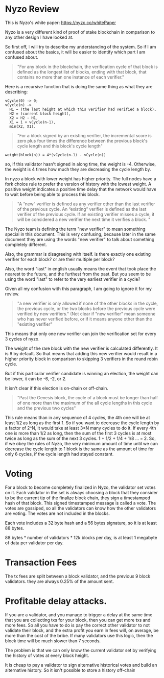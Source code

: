 Nyzo Review
======


This is Nyzo's white paper: https://nyzo.co/whitePaper

Nyzo is a very different kind of proof of stake blockchain in comparison to any other design I have looked at.

So first off, I will try to describe my understanding of the system. So if I am confused about the basics, it will be easier to identify which part I am confused about.


> "For any block in the blockchain, the verification cycle of that block is defined as the longest list of blocks, ending with that block, that contains no more than one instance of each verifier."

Here is a recursive function that is doing the same thing as what they are describing:
```
vCycle(0) -> 0;
vCycle(n) ->
  H1 = (the last height at which this verifier had verified a block),
  H2 = (current block height),
  X2 = H2 - H1,
  X1 = 1 + vCycle(n-1),
  min(X2, X1).
```


> "For a block signed by an existing verifier, the incremental score is zero plus four times the difference between the previous block's cycle length and this block's cycle length"

```
weight(block(n)) = 4*(vCycle(n-1) - vCycle(n))
```
so, if this validator hasn't signed in along time, the weight is -4. Otherwise, the weight is 4 times how much they are decreasing the cycle length by.

In nyzo a block with lower weight has higher priority. The full nodes have a fork choice rule to prefer the version of history with the lowest weight. A positive weight indicates a positive time delay that the network would have to wait before being able to process this block.


> "A “new” verifier is defined as any verifier other than the last verifier of the previous cycle. An “existing” verifier is defined as the last verifier of the previous cycle. If an existing verifier misses a cycle, it will be considered a new verifier the next time it verifies a block. "

The Nyzo team is defining the term "new verifier" to mean something special in this document. This is very confusing, because later in the same document they are using the words "new verifier" to talk about something completely different.

Also, the grammar is disagreeing with itself. is there exactly one existing verifier for each block? or are their multiple per block?

Also, the word "last" in english usually means the event that took place the nearest to the future, and the furthest from the past. But you seem to be using the word "last" to refer to the very earliest verifier in a cycle?

Given all my confusion with this paragraph, I am going to ignore it for my review.


> "a new verifier is only allowed if none of the other blocks in the cycle, the previous cycle, or the two blocks before the previous cycle were verified by new verifiers."
(Not clear if "new verifier" mean someone who has never verified before, or if it means anyone other than the "existing verifier"

This means that only one new verifier can join the verification set for every 3 cycles of nyzo.

The weight of the rare block with the new verifier is calculated differently. It is 6 by default. So that means that adding this new verifier would result in a higher priority block in comparison to skipping 3 verifiers in the round robin cycle.

But if this particular verifier candidate is winning an election, the weight can be lower, it can be -6, -2, or 2.

It isn't clear if this election is on-chain or off-chain.



> "Past the Genesis block, the cycle of a block must be longer than half of one more than the maximum of the all cycle lengths in this cycle and the previous two cycles"

This rule means than in any sequence of 4 cycles, the 4th one will be at least 1/2 as long as the first 1.
So if you want to decrease the cycle length by a factor of 2^N, it would take at least 3*N many cycles to do it.
If every 4th one is more than 1/2 as long, then the sum of the first 3 cycles is at most twice as long as the sum of the next 3 cycles.
1 + 1/2 + 1/4 + 1/8 ... = 2.
So, if we obey the rules of Nyzo, the very minimum amount of time until we can decrease the cycle length to 1 block is the same as the amount of time for only 6 cycles, if the cycle length had stayed constant.

Voting
======

For a block to become completely finalized in Nyzo, the validator set votes on it.
Each validator in the set is always choosing a block that they consider to be the current tip of the finalize block chain, they sign a timestamped hash of that block. This signed timestamped message is called a vote.
The votes are gossiped, so all the validators can know how the other validators are voting. The votes are not included in the blocks.

Each vote includes a 32 byte hash and a 56 bytes signature, so it is at least 88 bytes.

88 bytes * number of validators * 12k blocks per day, is at least 1 megabyte of data per validator per day.


Transaction Fees
=======

The tx fees are split between a block validator, and the previous 9 block validators. they are always 0.25% of the amount sent.






Profitable delay attacks.
=========

If you are a validator, and you manage to trigger a delay at the same time that you are collecting txs for your block, then you can get more txs and more fees.
So all you have to do is pay the correct other validator to not validate their block, and the extra profit you earn in fees will, on average, be more than the cost of the bribe.
If many validators use this logic, then the block time will be much slower than 7 seconds.




The problem is that we can only know the current validator set by verifying the history of votes at every block height.

It is cheap to pay a validator to sign alternative historical votes and build an alternative history. So it isn't possible to store a history off-chain
